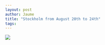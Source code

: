 ```yaml
---
layout: post
author: Jaume
title: "Stockholm from August 20th to 24th"
tags:
---
```

<img src="http://maps.googleapis.com/maps/api/staticmap?size=640x300&zoom=6&maptype=roadmap%5C&markers=size:mid%7Ccolor:red%7Clabel:1%7Cstockholm&sensor=false"/>
